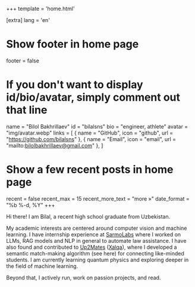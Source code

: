 +++
template = 'home.html'

[extra]
lang = 'en'

# Show footer in home page
footer = false

# If you don't want to display id/bio/avatar, simply comment out that line
name = "Bilol Bakhrillaev"
id = "bilalsns"
bio = "engineer, athlete"
avatar = "img/avatar.webp"
links = [
    { name = "GitHub", icon = "github", url = "https://github.com/bilalsns" },
    { name = "Email", icon = "email", url = "mailto:bilolbakhrillaev@gmail.com" },
]

# Show a few recent posts in home page
recent = false
recent_max = 15
recent_more_text = "more »"
date_format = "%b %-d, %Y"
+++

Hi there! I am Bilal, a recent high school graduate from Uzbekistan. 

My academic interests are centered around computer vision and machine learning. I have internship experience at [SarmoLabs](https://sarmo.vc/) where I worked on LLMs, RAG models and NLP in general to automate law assistance. I have also found and contributed to [Up2Mates](https://github.com/bilalsns/up2mates) ([Xalqa](https://t.me/Xalqauzbot)), where I developed a semantic match-making algorithm <a href="https://github.com/bilalsns/Semantic-Sort" style="text-decoration: none;">(see here)</a> for connecting like-minded students. I am currently learning quantum physics and exploring deeper in the field of machine learning.

Beyond that, I actively run, work on passion projects, and read.

